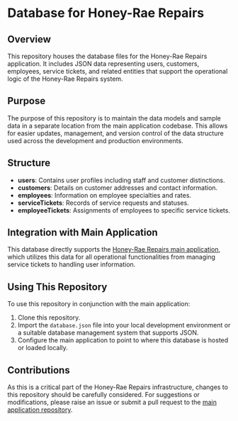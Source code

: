 # Database for Honey-Rae Repairs

## Overview
This repository houses the database files for the Honey-Rae Repairs application. It includes JSON data representing users, customers, employees, service tickets, and related entities that support the operational logic of the Honey-Rae Repairs system.

## Purpose
The purpose of this repository is to maintain the data models and sample data in a separate location from the main application codebase. This allows for easier updates, management, and version control of the data structure used across the development and production environments.

## Structure
- **users**: Contains user profiles including staff and customer distinctions.
- **customers**: Details on customer addresses and contact information.
- **employees**: Information on employee specialties and rates.
- **serviceTickets**: Records of service requests and statuses.
- **employeeTickets**: Assignments of employees to specific service tickets.

## Integration with Main Application
This database directly supports the [Honey-Rae Repairs main application](https://github.com/soyuz43/honey-rae-repairs), which utilizes this data for all operational functionalities from managing service tickets to handling user information.

## Using This Repository
To use this repository in conjunction with the main application:
1. Clone this repository.
2. Import the `database.json` file into your local development environment or a suitable database management system that supports JSON.
3. Configure the main application to point to where this database is hosted or loaded locally.

## Contributions
As this is a critical part of the Honey-Rae Repairs infrastructure, changes to this repository should be carefully considered. For suggestions or modifications, please raise an issue or submit a pull request to the [main application repository](https://github.com/soyuz43/honey-rae-repairs).